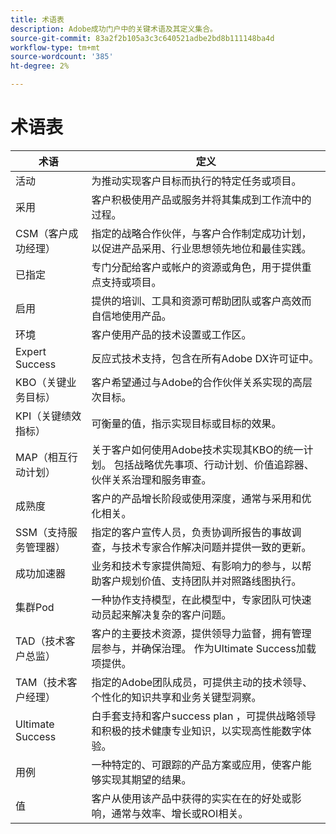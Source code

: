 ```yaml
---
title: 术语表
description: Adobe成功门户中的关键术语及其定义集合。
source-git-commit: 83a2f2b105a3c3c640521adbe2bd8b111148ba4d
workflow-type: tm+mt
source-wordcount: '385'
ht-degree: 2%

---
```



# 术语表

| 术语 | 定义 |
|--------------- |------------ |
| 活动 | 为推动实现客户目标而执行的特定任务或项目。 |
| 采用 | 客户积极使用产品或服务并将其集成到工作流中的过程。 |
| CSM（客户成功经理） | 指定的战略合作伙伴，与客户合作制定成功计划，以促进产品采用、行业思想领先地位和最佳实践。 |
| 已指定 | 专门分配给客户或帐户的资源或角色，用于提供重点支持或项目。 |
| 启用 | 提供的培训、工具和资源可帮助团队或客户高效而自信地使用产品。 |
| 环境 | 客户使用产品的技术设置或工作区。 |
| Expert Success | 反应式技术支持，包含在所有Adobe DX许可证中。 |
| KBO（关键业务目标） | 客户希望通过与Adobe的合作伙伴关系实现的高层次目标。 |
| KPI（关键绩效指标） | 可衡量的值，指示实现目标或目标的效果。 |
| MAP（相互行动计划） | 关于客户如何使用Adobe技术实现其KBO的统一计划。 包括战略优先事项、行动计划、价值追踪器、伙伴关系治理和服务审查。 |
| 成熟度 | 客户的产品增长阶段或使用深度，通常与采用和优化相关。 |
| SSM（支持服务管理器） | 指定的客户宣传人员，负责协调所报告的事故调查，与技术专家合作解决问题并提供一致的更新。 |
| 成功加速器 | 业务和技术专家提供简短、有影响力的参与，以帮助客户规划价值、支持团队并对照路线图执行。 |
| 集群Pod | 一种协作支持模型，在此模型中，专家团队可快速动员起来解决复杂的客户问题。 |
| TAD（技术客户总监） | 客户的主要技术资源，提供领导力监督，拥有管理层参与，并确保治理。 作为Ultimate Success加载项提供。 |
| TAM（技术客户经理） | 指定的Adobe团队成员，可提供主动的技术领导、个性化的知识共享和业务关键型洞察。 |
| Ultimate Success | 白手套支持和客户success plan ，可提供战略领导和积极的技术健康专业知识，以实现高性能数字体验。 |
| 用例 | 一种特定的、可跟踪的产品方案或应用，使客户能够实现其期望的结果。 |
| 值 | 客户从使用该产品中获得的实实在在的好处或影响，通常与效率、增长或ROI相关。 |
